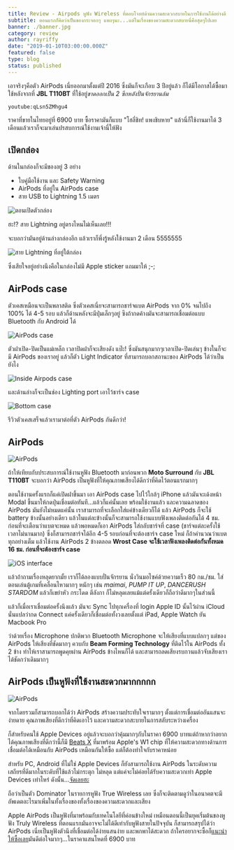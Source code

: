 ```yaml
---
title: Review - Airpods หูฟัง Wireless ที่ตอบโจทย์ด้านความสะดวกสบายในการใช้งานได้อย่างดี
subtitle: ตอนแรกก็คิดว่าเป็นของกระจอกๆ แพงๆนะ...แต่ในเรื่องของความสะดวกสบายนี่คือสุดๆไปเลย
banner: ./banner.jpg
category: review
author: rayriffy
date: "2019-01-10T03:00:00.000Z"
featured: false
type: blog
status: published
---
```


เอาจริงๆคือตัว AirPods เนี่ยออกมาตั้งแต่ปี 2016 ซึ่งมันก็จะเกือบ 3 ปีอยู่แล้ว ก็ได้มีโอกาสได้ซื้อมาใช้หลังจากที่ **JBL T110BT** ที่ใช้อยู่*ขาดออกเป็น 2 ซีกหลังปั่นจักรยานล้ม*

`youtube:qLsn5ZMhgu4`

ราคาที่ขายในไทยอยู่ที่ 6900 บาท ซื้อราคามันก็แบบ "โฮลี่ชิท! แพงชิบหาย" แล้วนี่ก็ใช้งานมาได้ 3 เดือนแล้วเราก็จะมาเล่นปรสบการณ์ใช้งานเจ้านี่ให้ฟัง

## เปิดกล่อง

ด้านในกล่องก็จะมีของอยู่ 3 อย่าง

-   ใบคู่มือใช้งาน และ Safety Warning
-   AirPods ที่อยู่ใน AirPods case
-   สาย USB to Lightning 1.5 เมตร

![ตอนเปิดตัวกล่อง](./IMG_1590.jpg)

ฮะ!? สาย Lightning อยู่ตรงไหนไม่เห็นเลย!!!

จะบอกว่ามันอยู่ด้านล่างกล่องอีก แล้วเราก็พึ่งรู้หลังใช้งานมา 2 เดือน 5555555

![สาย Lightning ที่อยู่ใต้กล่อง](./IMG_1591.jpg)

ซึ่งเสียใจอยู่อย่างนึงคือในกล่องไม่มี Apple sticker แถมมาให้ ;-;

## AirPods case

ตัวเคสเหมือนจะเป็นพลาสติด ซึ่งตัวเคสเนี่ยจะสามารถชาร์จแบต AirPods จาก 0% จนไปถึง 100% ได้ 4-5 รอบ แล้วก็ด้านหลังจะมีปุ่มเล็กๆอยู่ ซึงถ้ากดค้างมันจะสามารถเชื่อมต่อแบบ Bluetooth กับ Android ได้

![AirPods case](./IMG_1593.jpg)

ตัวฝาเปิด-ปิดเป็นแม่เหล็ก เวลาปิดฝาก็จะเสียงดัง แป๊ะ! ซึ่งมันสนุกมากๆเวลาเปิด-ปิดเล่นๆ ข้างในก็จะมี AirPods ของเราอยู่ แล้วก็ตัว Light Indicator ที่สามารถบอกสถานะของ AirPods ได้ว่าเป็นยังไง

![Inside Airpods case](./IMG_1594.jpg)

และด้านล่างก็จะเป็นช่อง Lighting port เอาไว้ชาร์จ case

![Bottom case](./IMG_1595.jpg)

รีวิวตัวเคสเสร็จแล้วเรามาต่อที่ตัว AirPods กันดีกว่า!

## AirPods

![AirPods](./IMG_1596.jpg)

ถ้าให้เทียบกับประสบการณ์ใช้งานหูฟัง Bluetooth มาก่อนพวก **Moto Surround** กับ **JBL T110BT** จะบอกว่า AirPods เป็นหูฟังที่ให้คุณภาพเสียงได้ดีกว่าที่คิดไว้ตอนแรกมากๆ

ตอนใช้งานครั้งแรกก็แค่เปิดฝาขึ้นมา เอา AirPods case ไปไว้ใกล้ๆ iPhone แล้วมันจะเด้งหน้า Modal ขึ้นมาให้กดปุ่นเชื่อมต่อทันที...แล้วก็แค่นั้นเลย พร้อมใช้งานแล้ว และความฉลาดของ AirPods มันยังไม่หมดแค่นั้น เราสามารถที่จะเลือกใส่แค่ข้างเดียวก็ได้ แล้ว AirPods ก็จะใช้ battery ข้างนั้นอย่างเดียว แล้วในแต่ละข้างนั้นก็จะสามารถใช้งานแบบฟังเพลงติดต่อกันได้ 4 ชม. ก่อนที่จะเตือนว่าแบตจะหมด แล้วพอหมดก็เอา AirPods ใส่กลับชาร์จที่ case (ชาร์จแต่ละครั้งใช้เวลาไม่นานมาก) ซึ่งก็สามารถชาร์จได้อีก 4-5 รอบก่อนที่จะต้องชาร์จ case ใหม่ ก็ถ้าคำนวณว่าแบตทุกอย่างเต็ม แล้วใช้งาน AirPods 2 ข้างตลอด **Wrost Case จะใช้เวลาฟังเพลงติดต่อกันทั้งหมด 16 ชม. ก่อนที่จะต้องชาร์จ case**

![iOS interface](./IMG_1600.jpg)

แล้วถ้าถามเรื่องหลุดยากมั้ย เราก็ได้ลองแบบปั่นจักรยาน นั่งวินมอไซค์ด้วยความเร็ว 80 กม./ชม. ใส่ตอนเล่นตู้เกมที่เคลื่อนไหวมากๆ หนักๆ เช่น *maimai*, *PUMP IT UP*, *DANCERUSH STARDOM* แล้วก็เขย่าหัว กระโดด ตีลังกา ก็ไม่หลุดเลยแม้แต่ครั้งเดียวก็ถือว่าดีมากๆในส่วนนี้

แล้วก็เมื่อเราเชื่อมต่อครั้งนึงแล้ว มันจะ Sync ไปทุกเครื่องที่ login Apple ID นั้นไว้ผ่าน iCloud นั่นแปลว่ากด Connect แค่ครั้งเดียวก็เชื่อมต่อทั้งวงเลยตั้งแต่ iPad, Apple Watch ยัน Macbook Pro

ว่าด้วยเรื่อง Microphone ปกติพวก Bluetooth Microphone จะให้เสียงที่แบบแปลกๆ แต่ของ AirPods ให้เสียงที่ชัดมากๆ ควบกับ **Beam Forming Technology** ที่ติดไว้ใน AirPods ทั้ง 2 ข้าง ทำให้เราสามารถพูดคุยผ่าน AirPods ข้างไหนก็ได้ และสามารถลดเสียงรบกวนแล้วจับเสียงเราได้ชัดกว่าเดิมมากๆ

## AirPods เป็นหูฟังที่ใช้งานสะดวกมากกกกก

![AirPods](./IMG_1597.jpg)

จากโดยรวมก็สามารถบอกได้ว่า AirPods สร้างความประทับใจเรามากๆ ตั้งแต่การเชื่อมต่ออันแสนจะง่ายดาย คุณภาพเสียงที่ดีกว่าที่คิดเอาไว้ และความสะดวกสะบายในการสลับระหว่างเครื่อง

ก็สำหรับคนใช้ Apple Devices อยู่แล้วจะบอกว่าคุ้มมากๆกับในราคา 6900 บาทแต่ถ้าหากว่าอยากได้คุณภาพเสียงที่ดีกว่านี้ก็มี [Beats X](https://www.beatsbydre.com/earphones/beats-x) ที่มาพร้อม Apple's W1 chip ที่ให้ความสะดวกทางด้านการเชื่อมต่อได้เหมือนกับ AirPods เหมือนกันให้ซื้อ แต่ก็ต้องทำใจกับราคาหน่อย

สำหรับ PC, Android ที่ไม่ใช่ Apple Devices ก็ยังสามารถใช้งาน AirPods ในระดับความเสถียรที่ดีมากในระดับที่ใช้แล้วไม่กระตุก ไม่หลุด แต่แค่จะไม่ค่อยได้รับความสะดวกเท่า Apple Devices เท่าไหร่ ดังนั้น...[จัดเลยฮะ](https://www.apple.com/th/iphone/)

ถือว่าเป็นตัว Dominator ในรายการหูฟัง True Wireless เลย ซึ่งก็จะติดตามดูว่าในอนาคตจะมีอัพเดตอะไรมาเพิ่มในทั้งเรื่องของทั้งเรื่องของความสะดวกและเสียง

Apple AirPods เป็นหูฟังที่มาพร้อมกับเทคโนโลยีที่ค่อนข้างใหม่ เหมือนตอนนี้เป็นยุคเริ่มต้นของหูฟัง Truly Wireless ที่ตอนแรกมันอาจจะไม่ได้ดีเท่ากับหูฟังสายในปัจจุบัน ก็สามารถสรุปได้ว่า AirPods เนี่ยเป็นหูฟังตัวนึงที่เชื่อมต่อได้ง่ายแสนง่าย และพกพาได้สะดวก ถ้าใครอยากจะซื้อก็[แนะนำให้ซื้อเลย](https://www.apple.com/th/shop/product/MMEF2/airpods)มันดีต่อใจมากๆ...ในราคาแสนโหดที่ 6900 บาท

